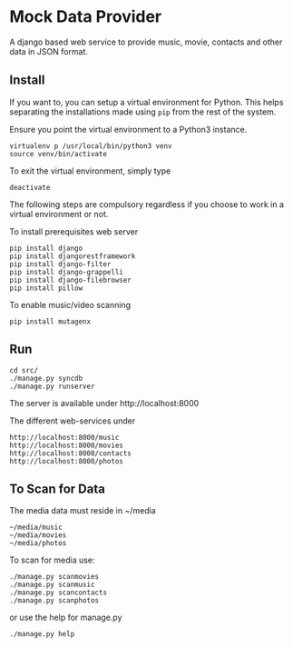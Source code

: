 # Mock Data Provider

A django based web service to provide music, movie, contacts and other data in JSON format.

## Install

If you want to, you can setup a virtual environment for Python. This helps separating the installations made using `pip` from the rest of the system.

Ensure you point the virtual environment to a Python3 instance.

    virtualenv p /usr/local/bin/python3 venv
    source venv/bin/activate
    
To exit the virtual environment, simply type

    deactivate

The following steps are compulsory regardless if you choose to work in a virtual environment or not.

To install prerequisites web server

    pip install django
    pip install djangorestframework
    pip install django-filter
    pip install django-grappelli
    pip install django-filebrowser
    pip install pillow

To enable music/video scanning

    pip install mutagenx

## Run

    cd src/
    ./manage.py syncdb
    ./manage.py runserver

The server is available under http://localhost:8000

The different web-services under

    http://localhost:8000/music
    http://localhost:8000/movies
    http://localhost:8000/contacts
    http://localhost:8000/photos

## To Scan for Data

The media data must reside in ~/media

    ~/media/music
    ~/media/movies
    ~/media/photos

To scan for media use:

    ./manage.py scanmovies
    ./manage.py scanmusic
    ./manage.py scancontacts
    ./manage.py scanphotos

or use the help for manage.py

    ./manage.py help
